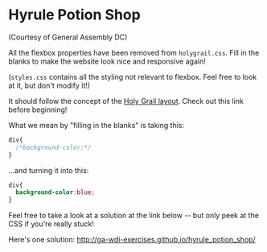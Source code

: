 # Hyrule Potion Shop

(Courtesy of General Assembly DC)

All the flexbox properties have been removed from `holygrail.css`. Fill in the blanks to make the website look nice and responsive again!

(`styles.css` contains all the styling not relevant to flexbox. Feel free to look at it, but don't modify it!)

It should follow the concept of the [Holy Grail layout](https://mdn.mozillademos.org/files/3760/HolyGrailLayout.png). Check out this link before beginning!

What we mean by "filling in the blanks" is taking this:

```css
div{
  /*background-color:*/
}
```

...and turning it into this:

```css
div{
  background-color:blue;
}
```

Feel free to take a look at a solution at the link below -- but only peek at the CSS if you're really stuck!

Here's one solution: http://ga-wdi-exercises.github.io/hyrule_potion_shop/
